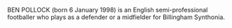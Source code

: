BEN POLLOCK (born 6 January 1998) is an English semi-professional footballer who plays as a defender or a midfielder for Billingham Synthonia.
